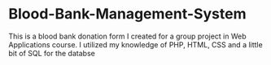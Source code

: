 # Blood-Bank-Management-System
This is a blood bank donation form I created for a group project in Web Applications course. I utilized my knowledge of PHP, HTML, CSS and a little bit of SQL for the databse
